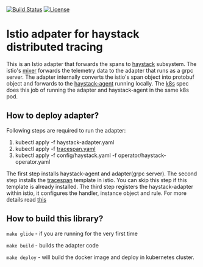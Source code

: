 [![Build Status](https://travis-ci.org/ExpediaDotCom/haystack-istio.svg?branch=master)](https://travis-ci.org/ExpediaDotCom/haystack-istio)
[![License](https://img.shields.io/badge/license-Apache%20License%202.0-blue.svg)](https://github.com/ExpediaDotCom/haystack/blob/master/LICENSE)

# Istio adpater for haystack distributed tracing

This is an Istio adapter that forwards the spans to [haystack](http://github.com/ExpediaDotCom/haystack) subsystem.
The istio's [mixer](https://github.com/istio/istio/tree/master/mixer) forwards the telemetry data to the adapter that runs as a grpc server. The adapter internally converts the istio's span object into protobuf object and forwards to the [haystack-agent](http://github.com/ExpediaDotCom/haystack-agent) running locally. The [k8s](./haystack-adapter.yaml) spec does this job of running the adapter and haystack-agent in the same k8s pod.

## How to deploy adapter?
Following steps are required to run the adapter:

1. kubectl apply -f haystack-adapter.yaml
2. kubectl apply -f [tracespan.yaml](https://github.com/istio/istio/blob/master/mixer/template/tracespan/tracespan.yaml) 
3. kubectl apply -f config/haystack.yaml -f operator/haystack-operator.yaml

The first step installs haystack-agent and adapter(grpc server). The second step installs the [tracespan](https://istio.io/docs/reference/config/policy-and-telemetry/templates/tracespan/) template in istio. You can skip this step if this template is already installed. The third step registers the haystack-adapter within istio, it configures the handler, instance object and rule. For more details read [this](https://istio.io/blog/2017/adapter-model/)  
 
## How to build this library?
`make glide` - if you are running for the very first time

`make build` - builds the adapter code

`make deploy` - will build the docker image and deploy in kubernetes cluster.

